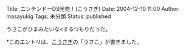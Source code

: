 Title: ニンテンドーDS発売！(こうさぎ)
Date: 2004-12-10 11:00
Author: masayukig
Tags: 未分類
Status: published

うさこがひまみたいな&lt;するつもりだった。

\*このエントリは、[こうさぎ](http://cousagi.yomiusa.net/)の「うさこ」が書きました。
